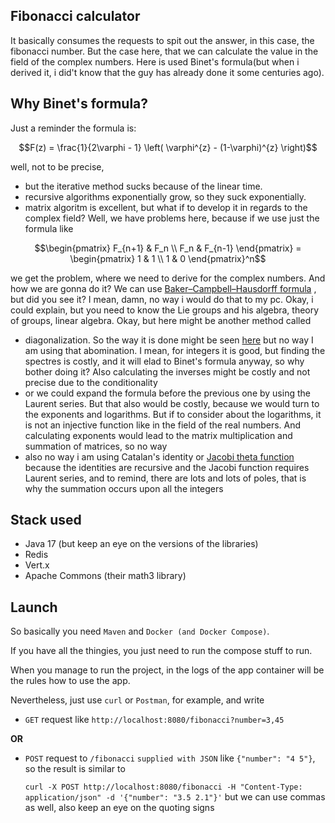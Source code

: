 ## Fibonacci calculator

It basically consumes the requests to spit out the answer, in this case, the fibonacci number. 
But the case here, that we can calculate the value in the field of the complex numbers. Here is used Binet's formula(but when i derived it, i did't know that the guy has already done it some centuries ago).

## Why Binet's formula?

Just a reminder the formula is:

$$F(z) = \frac{1}{2\varphi - 1} \left( \varphi^{z} - (1-\varphi)^{z} \right)$$

well, not to be precise,

- but the iterative method sucks because of the linear time.
- recursive algorithms exponentially grow, so they suck exponentially.
- matrix algoritm is excellent, but what if to develop it in regards to the complex field? Well, we have problems here, because if we use just the formula like 
```math
\begin{pmatrix}
F_{n+1} & F_n \\
F_n & F_{n-1}
\end{pmatrix}
=
\begin{pmatrix}
1 & 1 \\
1 & 0
\end{pmatrix}^n
```
we get the problem, where we need to derive for the complex numbers. And how we are gonna do it? We can use [Baker–Campbell–Hausdorff formula](https://en.wikipedia.org/wiki/Baker%E2%80%93Campbell%E2%80%93Hausdorff_formula) , but did you see it? I mean, damn, no way i would do that to my pc. Okay, i could explain, but you need to know the Lie groups and his algebra, theory of groups, linear algebra. Okay, but here might be another method called
- diagonalization. So the way it is done might be seen [here](https://en.wikipedia.org/wiki/Fibonacci_sequence) but no way I am using that abomination. I mean, for integers it is good, but finding the spectres is costly, and it will elad to Binet's formula anyway, so why bother doing it? Also calculating the inverses might be costly and not precise due to the conditionality
- or we could expand the formula before the previous one by using the Laurent series. But that also would be costly, because we would turn to the exponents and logarithms.
But if to consider about the logarithms, it is not an injective function like in the field of the real numbers. And calculating exponents would lead to the matrix multiplication and summation of matrices, so no way
- also no way i am using Catalan's identity or [Jacobi theta function](https://en.wikipedia.org/wiki/Theta_function) because the identities are recursive and the Jacobi function requires Laurent series, and to remind, there are lots and lots of poles, that is why the summation occurs upon all the integers

## Stack used

- Java 17 (but keep an eye on the versions of the libraries)
- Redis
- Vert.x
- Apache Commons (their math3 library)

## Launch

So basically you need `Maven` and `Docker (and Docker Compose)`. 

If you have all the thingies, you just need to run the compose stuff to run. 

When you manage to run the project, in the logs of the app container will be the rules how to use the app.

Nevertheless, just use `curl` or `Postman`, for example, and write 

- `GET` request like `http://localhost:8080/fibonacci?number=3,45`

**OR**

- `POST` request to `/fibonacci` `supplied with JSON` like `{"number": "4 5"}`, so the result is similar to

  `curl -X POST http://localhost:8080/fibonacci
  -H "Content-Type: application/json"
  -d '{"number": "3.5 2.1"}'` but we can use commas as well, also keep an eye on the quoting signs
